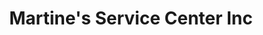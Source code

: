 ---
title: "Martine's Service Center Inc"
url: /middletown/martines-service-center-inc-hillcrest-drive-2/
shop: car repair
---